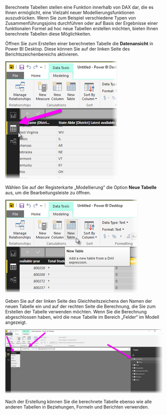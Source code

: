 Berechnete Tabellen stellen eine Funktion innerhalb von DAX dar, die es Ihnen ermöglicht, eine Vielzahl neuer Modellierungsfunktionen auszudrücken. Wenn Sie zum Beispiel verschiedene Typen von Zusammenführungsjoins durchführen oder auf Basis der Ergebnisse einer funktionalen Formel ad hoc neue Tabellen erstellen möchten, bieten Ihnen berechnete Tabellen diese Möglichkeiten.

Öffnen Sie zum Erstellen einer berechneten Tabelle die **Datenansicht** in Power BI Desktop. Diese können Sie auf der linken Seite des Berichtszeichenbereichs aktivieren.

![](media/2-6-create-calculated-tables/2-6_1.png)

Wählen Sie auf der Registerkarte „Modellierung“ die Option **Neue Tabelle** aus, um die Bearbeitungsleiste zu öffnen.

![](media/2-6-create-calculated-tables/2-6_1b.png)

Geben Sie auf der linken Seite des Gleichheitszeichens den Namen der neuen Tabelle ein und auf der rechten Seite die Berechnung, die Sie zum Erstellen der Tabelle verwenden möchten. Wenn Sie die Berechnung abgeschlossen haben, wird die neue Tabelle im Bereich „Felder“ im Modell angezeigt.

![](media/2-6-create-calculated-tables/2-6_2.png)

Nach der Erstellung können Sie die berechnete Tabelle ebenso wie alle anderen Tabellen in Beziehungen, Formeln und Berichten verwenden.

